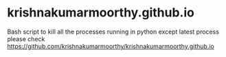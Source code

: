 # krishnakumarmoorthy.github.io
Bash script to kill all the processes running in python except latest process
please check https://github.com/krishnakumarmoorthy/krishnakumarmoorthy.github.io
